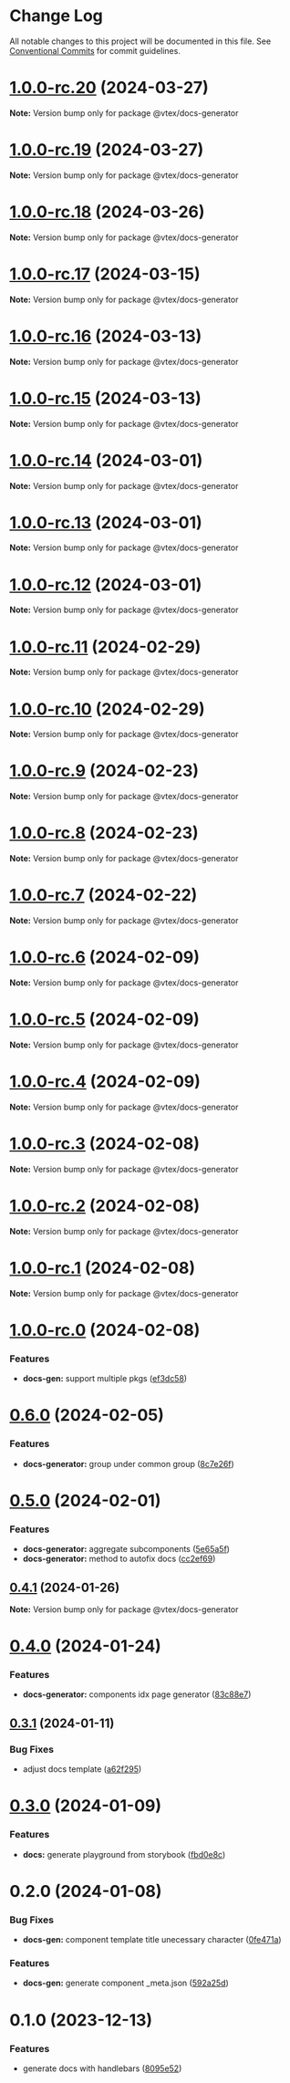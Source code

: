 # Change Log

All notable changes to this project will be documented in this file.
See [Conventional Commits](https://conventionalcommits.org) for commit guidelines.

# [1.0.0-rc.20](https://github.com/vtex/shoreline/compare/@vtex/docs-generator@1.0.0-rc.19...@vtex/docs-generator@1.0.0-rc.20) (2024-03-27)

**Note:** Version bump only for package @vtex/docs-generator

# [1.0.0-rc.19](https://github.com/vtex/shoreline/compare/@vtex/docs-generator@1.0.0-rc.18...@vtex/docs-generator@1.0.0-rc.19) (2024-03-27)

**Note:** Version bump only for package @vtex/docs-generator

# [1.0.0-rc.18](https://github.com/vtex/shoreline/compare/@vtex/docs-generator@1.0.0-rc.17...@vtex/docs-generator@1.0.0-rc.18) (2024-03-26)

**Note:** Version bump only for package @vtex/docs-generator

# [1.0.0-rc.17](https://github.com/vtex/shoreline/compare/@vtex/docs-generator@1.0.0-rc.16...@vtex/docs-generator@1.0.0-rc.17) (2024-03-15)

**Note:** Version bump only for package @vtex/docs-generator

# [1.0.0-rc.16](https://github.com/vtex/shoreline/compare/@vtex/docs-generator@1.0.0-rc.15...@vtex/docs-generator@1.0.0-rc.16) (2024-03-13)

**Note:** Version bump only for package @vtex/docs-generator

# [1.0.0-rc.15](https://github.com/vtex/shoreline/compare/@vtex/docs-generator@1.0.0-rc.14...@vtex/docs-generator@1.0.0-rc.15) (2024-03-13)

**Note:** Version bump only for package @vtex/docs-generator

# [1.0.0-rc.14](https://github.com/vtex/shoreline/compare/@vtex/docs-generator@1.0.0-rc.13...@vtex/docs-generator@1.0.0-rc.14) (2024-03-01)

**Note:** Version bump only for package @vtex/docs-generator

# [1.0.0-rc.13](https://github.com/vtex/shoreline/compare/@vtex/docs-generator@1.0.0-rc.12...@vtex/docs-generator@1.0.0-rc.13) (2024-03-01)

**Note:** Version bump only for package @vtex/docs-generator

# [1.0.0-rc.12](https://github.com/vtex/shoreline/compare/@vtex/docs-generator@1.0.0-rc.11...@vtex/docs-generator@1.0.0-rc.12) (2024-03-01)

**Note:** Version bump only for package @vtex/docs-generator

# [1.0.0-rc.11](https://github.com/vtex/shoreline/compare/@vtex/docs-generator@1.0.0-rc.10...@vtex/docs-generator@1.0.0-rc.11) (2024-02-29)

**Note:** Version bump only for package @vtex/docs-generator

# [1.0.0-rc.10](https://github.com/vtex/shoreline/compare/@vtex/docs-generator@1.0.0-rc.9...@vtex/docs-generator@1.0.0-rc.10) (2024-02-29)

**Note:** Version bump only for package @vtex/docs-generator

# [1.0.0-rc.9](https://github.com/vtex/shoreline/compare/@vtex/docs-generator@1.0.0-rc.8...@vtex/docs-generator@1.0.0-rc.9) (2024-02-23)

**Note:** Version bump only for package @vtex/docs-generator

# [1.0.0-rc.8](https://github.com/vtex/shoreline/compare/@vtex/docs-generator@1.0.0-rc.7...@vtex/docs-generator@1.0.0-rc.8) (2024-02-23)

**Note:** Version bump only for package @vtex/docs-generator

# [1.0.0-rc.7](https://github.com/vtex/shoreline/compare/@vtex/docs-generator@1.0.0-rc.6...@vtex/docs-generator@1.0.0-rc.7) (2024-02-22)

**Note:** Version bump only for package @vtex/docs-generator

# [1.0.0-rc.6](https://github.com/vtex/shoreline/compare/@vtex/docs-generator@1.0.0-rc.5...@vtex/docs-generator@1.0.0-rc.6) (2024-02-09)

**Note:** Version bump only for package @vtex/docs-generator

# [1.0.0-rc.5](https://github.com/vtex/shoreline/compare/@vtex/docs-generator@1.0.0-rc.4...@vtex/docs-generator@1.0.0-rc.5) (2024-02-09)

**Note:** Version bump only for package @vtex/docs-generator

# [1.0.0-rc.4](https://github.com/vtex/shoreline/compare/@vtex/docs-generator@1.0.0-rc.3...@vtex/docs-generator@1.0.0-rc.4) (2024-02-09)

**Note:** Version bump only for package @vtex/docs-generator

# [1.0.0-rc.3](https://github.com/vtex/shoreline/compare/@vtex/docs-generator@1.0.0-rc.2...@vtex/docs-generator@1.0.0-rc.3) (2024-02-08)

**Note:** Version bump only for package @vtex/docs-generator

# [1.0.0-rc.2](https://github.com/vtex/shoreline/compare/@vtex/docs-generator@1.0.0-rc.1...@vtex/docs-generator@1.0.0-rc.2) (2024-02-08)

**Note:** Version bump only for package @vtex/docs-generator

# [1.0.0-rc.1](https://github.com/vtex/shoreline/compare/@vtex/docs-generator@1.0.0-rc.0...@vtex/docs-generator@1.0.0-rc.1) (2024-02-08)

**Note:** Version bump only for package @vtex/docs-generator

# [1.0.0-rc.0](https://github.com/vtex/shoreline/compare/@vtex/docs-generator@0.6.0...@vtex/docs-generator@1.0.0-rc.0) (2024-02-08)

### Features

- **docs-gen:** support multiple pkgs ([ef3dc58](https://github.com/vtex/shoreline/commit/ef3dc58eabb9c1df983ba8f55981c63ab06ad768))

# [0.6.0](https://github.com/vtex/shoreline/compare/@vtex/docs-generator@0.5.0...@vtex/docs-generator@0.6.0) (2024-02-05)

### Features

- **docs-generator:** group under common group ([8c7e26f](https://github.com/vtex/shoreline/commit/8c7e26f246fbce880adc7b75dd736fc05abecd59))

# [0.5.0](https://github.com/vtex/shoreline/compare/@vtex/docs-generator@0.4.1...@vtex/docs-generator@0.5.0) (2024-02-01)

### Features

- **docs-generator:** aggregate subcomponents ([5e65a5f](https://github.com/vtex/shoreline/commit/5e65a5fdd1161d531d0503bf64f3e32b595f305a))
- **docs-generator:** method to autofix docs ([cc2ef69](https://github.com/vtex/shoreline/commit/cc2ef69fb99b71e3a414f2e3b033f3dbec4ac868))

## [0.4.1](https://github.com/vtex/shoreline/compare/@vtex/docs-generator@0.4.0...@vtex/docs-generator@0.4.1) (2024-01-26)

**Note:** Version bump only for package @vtex/docs-generator

# [0.4.0](https://github.com/vtex/shoreline/compare/@vtex/docs-generator@0.3.1...@vtex/docs-generator@0.4.0) (2024-01-24)

### Features

- **docs-generator:** components idx page generator ([83c88e7](https://github.com/vtex/shoreline/commit/83c88e7f9a2730a8ec782c721b3f22ccec9acfa0))

## [0.3.1](https://github.com/vtex/shoreline/compare/@vtex/docs-generator@0.3.0...@vtex/docs-generator@0.3.1) (2024-01-11)

### Bug Fixes

- adjust docs template ([a62f295](https://github.com/vtex/shoreline/commit/a62f29555ea3435bfca4fe2cf37f29a0b671eba9))

# [0.3.0](https://github.com/vtex/shoreline/compare/@vtex/docs-generator@0.2.0...@vtex/docs-generator@0.3.0) (2024-01-09)

### Features

- **docs:** generate playground from storybook ([fbd0e8c](https://github.com/vtex/shoreline/commit/fbd0e8c718b71ad1b1e228ba7e61044ccba64d09))

# 0.2.0 (2024-01-08)

### Bug Fixes

- **docs-gen:** component template title unecessary character ([0fe471a](https://github.com/vtex/shoreline/commit/0fe471a5b3c1949519c18b2e263babeae1f31a94))

### Features

- **docs-gen:** generate component \_meta.json ([592a25d](https://github.com/vtex/shoreline/commit/592a25d1117f36dd16201ca5ba85b976900b3b25))

# 0.1.0 (2023-12-13)

### Features

- generate docs with handlebars ([8095e52](https://github.com/vtex/shoreline/commit/8095e5245b4fd4d9aaf90c6213854ea39453bcd3))

